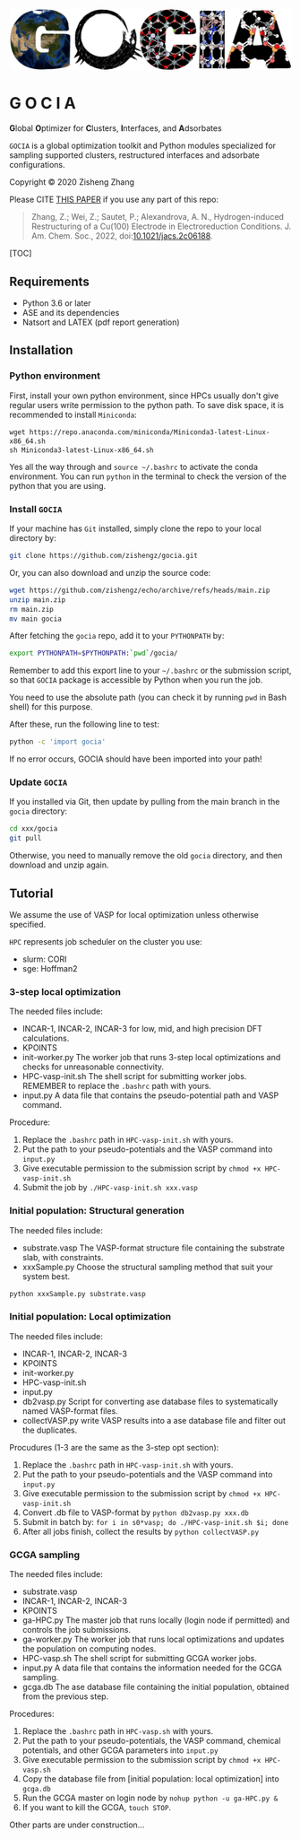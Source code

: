 ![Picture1](./gocia_logo.png)

# G O C I A

**G**lobal **O**ptimizer for **C**lusters, **I**nterfaces, and **A**dsorbates

```GOCIA``` is a global optimization toolkit and Python modules specialized for sampling supported clusters, restructured interfaces and adsorbate configurations.

Copyright © 2020 Zisheng Zhang

Please CITE [THIS PAPER](https://zishengz.github.io/docs/2022jacs.pdf) if you use any part of this repo:

> Zhang, Z.; Wei, Z.; Sautet, P.; Alexandrova, A. N., Hydrogen-induced Restructuring of a Cu(100) Electrode in Electroreduction Conditions. J. Am. Chem. Soc., 2022, doi:[10.1021/jacs.2c06188](https://doi.org/10.1021/jacs.2c06188).

[TOC]

## Requirements

- Python 3.6 or later
- ASE and its dependencies
- Natsort and LATEX (pdf report generation)

## Installation

### Python environment 
First, install your own python environment, since HPCs usually don't give regular users write permission to the python path. To save disk space, it is recommended to install ```Miniconda```:

```shell
wget https://repo.anaconda.com/miniconda/Miniconda3-latest-Linux-x86_64.sh
sh Miniconda3-latest-Linux-x86_64.sh
```

Yes all the way through and ```source ~/.bashrc``` to activate the conda environment. You can run ```python``` in the terminal to check the version of the python that you are using.


### Install `GOCIA`

If your machine has `Git` installed, simply clone the repo to your local directory by:

```bash
git clone https://github.com/zishengz/gocia.git
```

Or, you can also download and unzip the source code:

```bash
wget https://github.com/zishengz/echo/archive/refs/heads/main.zip
unzip main.zip
rm main.zip
mv main gocia
```

After fetching the `gocia` repo, add it to your `PYTHONPATH` by:

```bash
export PYTHONPATH=$PYTHONPATH:`pwd`/gocia/
```

Remember to add this export line to your `~/.bashrc` or the submission script, so that `GOCIA` package is accessible by Python when you run the job.

You need to use the absolute path (you can check it by running `pwd` in Bash shell) for this purpose.

After these, run the following line to test:

```bash
python -c 'import gocia'
```
If no error occurs, GOCIA should have been imported into your path!

### Update `GOCIA`

If you installed via Git, then update by pulling from the main branch in the `gocia` directory:

```bash
cd xxx/gocia
git pull
```

Otherwise, you need to manually remove the old `gocia` directory, and then download and unzip again.


## Tutorial

We assume the use of VASP for local optimization unless otherwise specified.

```HPC``` represents job scheduler on the cluster you use:

- slurm: CORI
- sge: Hoffman2

### 3-step local optimization

The needed files include:

- INCAR-1, INCAR-2, INCAR-3
  for low, mid, and high precision DFT calculations.
- KPOINTS
- init-worker.py
  The worker job that runs 3-step local optimizations and checks for unreasonable connectivity.
- HPC-vasp-init.sh
  The shell script for submitting worker jobs.
  REMEMBER to replace the ```.bashrc``` path with yours.
- input.py
  A data file that contains the pseudo-potential path and VASP command.

Procedure:

1. Replace the ```.bashrc``` path in ```HPC-vasp-init.sh``` with yours.
2. Put the path to your pseudo-potentials and the VASP command into ```input.py```
3. Give executable permission to the submission script by ```chmod +x HPC-vasp-init.sh```
4. Submit the job by ```./HPC-vasp-init.sh xxx.vasp```

### Initial population: Structural generation

The needed files include:

- substrate.vasp
  The VASP-format structure file containing the substrate slab, with constraints.
- xxxSample.py
  Choose the structural sampling method that suit your system best.

```bash
python xxxSample.py substrate.vasp
```

### Initial population: Local optimization

The needed files include:

- INCAR-1, INCAR-2, INCAR-3
- KPOINTS
- init-worker.py
- HPC-vasp-init.sh
- input.py
- db2vasp.py
  Script for converting ase database files to systematically named  VASP-format files.
- collectVASP.py
  write VASP results into a ase database file and filter out the duplicates.

Procudures (1-3 are the same as the 3-step opt section):

1. Replace the ```.bashrc``` path in ```HPC-vasp-init.sh``` with yours.
2. Put the path to your pseudo-potentials and the VASP command into ```input.py```
3. Give executable permission to the submission script by ```chmod +x HPC-vasp-init.sh```
4. Convert .db file to VASP-format by ```python db2vasp.py xxx.db```
5. Submit in batch by: ```for i in s0*vasp; do ./HPC-vasp-init.sh $i; done```
6. After all jobs finish, collect the results by ```python collectVASP.py```

### GCGA sampling

The needed files include:

- substrate.vasp
- INCAR-1, INCAR-2, INCAR-3
- KPOINTS
- ga-HPC.py
  The master job that runs locally (login node if permitted) and controls the job submissions.
- ga-worker.py
  The worker job that runs local optimizations and updates the population on computing nodes.
- HPC-vasp.sh
  The shell script for submitting GCGA worker jobs.
- input.py
  A data file that contains the information needed for the GCGA sampling.
- gcga.db
  The ase database file containing the initial population, obtained from the previous step.

Procedures:

1. Replace the ```.bashrc``` path in ```HPC-vasp.sh``` with yours.
2. Put the path to your pseudo-potentials, the VASP command, chemical potentials, and other GCGA parameters into ```input.py```
3. Give executable permission to the submission script by ```chmod +x HPC-vasp.sh```
4. Copy the database file from [initial population: local optimization] into ```gcga.db``` 
5. Run the GCGA master on login node by ```nohup python -u ga-HPC.py &```
6. If you want to kill the GCGA, ```touch STOP```.



Other parts are under construction...
